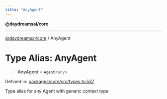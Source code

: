 ```yaml
---
title: "AnyAgent"
---
```


[**@daydreamsai/core**](./api-reference.md)

***

[@daydreamsai/core](./api-reference.md) / AnyAgent

# Type Alias: AnyAgent

> **AnyAgent** = [`Agent`](./Agent.md)\<`any`\>

Defined in: [packages/core/src/types.ts:537](https://github.com/dojoengine/daydreams/blob/612e9304717c546d301f9cac8c204de734cac957/packages/core/src/types.ts#L537)

Type alias for any Agent with generic context type
